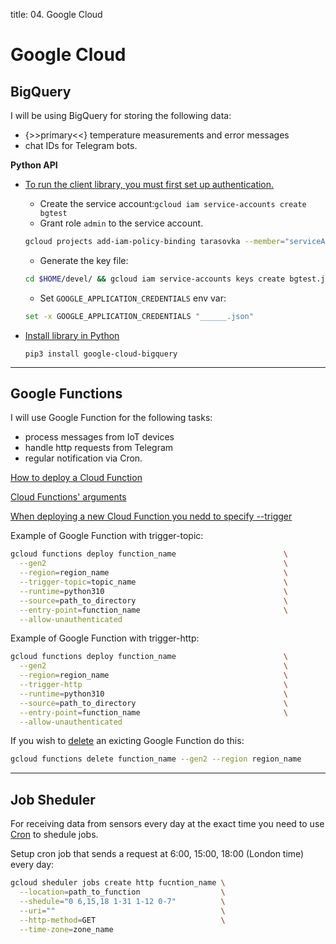 title: 04. Google Cloud

# **Google Cloud**

## **BigQuery**

I will be using BigQuery for storing the following data:

* {>>primary<<} temperature measurements and error messages
* chat IDs for Telegram bots.

**Python API**

* [To run the client library, you must first set up authentication.](https://cloud.google.com/bigquery/docs/reference/libraries#setting_up_authentication)

    * Create the service account:```gcloud iam service-accounts create bgtest```
    * Grant role `admin` to the service account.
    ```bash
    gcloud projects add-iam-policy-binding tarasovka --member="serviceAccount:bgtest@project_name.iam.gserviceaccount.com" --role=roles/admin
    ```

    * Generate the key file:
    ```bash
    cd $HOME/devel/ && gcloud iam service-accounts keys create bgtest.json --iam-account=bgtest@project_name.iam.gserviceaccount.com
    ```

    * Set `GOOGLE_APPLICATION_CREDENTIALS` env var:
    ```bash
    set -x GOOGLE_APPLICATION_CREDENTIALS "______.json"
    ```

* [Install library in Python](https://cloud.google.com/bigquery/docs/reference/libraries#installing_the_client_library)

    ```
    pip3 install google-cloud-bigquery
    ```





---------------------------------------------------------------------------------------------------------

## **Google Functions**

I will use Google Function for the following tasks:

* process messages from IoT devices
* handle http requests from Telegram
* regular notification via Cron.


[How to deploy a Cloud Function](https://cloud.google.com/functions/docs/deploy#from-local-machine)

[Cloud Functions' arguments](https://cloud.google.com/sdk/gcloud/reference/functions/deploy)

[When deploying a new Cloud Function you nedd to specify --trigger](https://cloud.google.com/sdk/gcloud/reference/functions/deploy#--trigger-http)

Example of Google Function with trigger-topic:
```bash
gcloud functions deploy function_name                        \
  --gen2                                                     \
  --region=region_name                                       \
  --trigger-topic=topic_name                                 \
  --runtime=python310                                        \
  --source=path_to_directory                                 \
  --entry-point=function_name                                \
  --allow-unauthenticated
```

Example of Google Function with trigger-http:
```bash
gcloud functions deploy function_name                        \
  --gen2                                                     \
  --region=region_name                                       \
  --trigger-http                                             \
  --runtime=python310                                        \
  --source=path_to_directory                                 \
  --entry-point=function_name                                \
  --allow-unauthenticated
```

If you wish to [delete](https://cloud.google.com/functions/docs/tutorials/http#deleting_the_cloud_function) an exicting Google Function do this:

```bash
gcloud functions delete function_name --gen2 --region region_name
```







---------------------------------------------------------------------------------------------------------

## **Job Sheduler**

For receiving data from sensors every day at the exact time you need to use
[Cron](https://en.wikipedia.org/wiki/Cron) to shedule jobs.


Setup cron job that sends a request at 6:00, 15:00, 18:00 (London time) every day:

```bash
gcloud sheduler jobs create http fucntion_name \
  --location=path_to_function                  \
  --shedule="0 6,15,18 1-31 1-12 0-7"          \
  --uri=""                                     \
  --http-method=GET                            \
  --time-zone=zone_name
```
